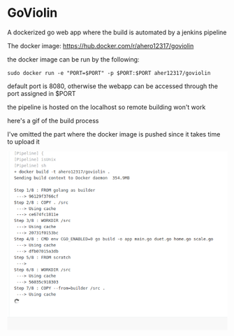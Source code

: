 # GoViolin
A dockerized go web app where the build is automated by a jenkins pipeline

The docker image: https://hub.docker.com/r/ahero12317/goviolin

the docker image can be run by the following:
```
sudo docker run -e "PORT=$PORT" -p $PORT:$PORT aher12317/goviolin
```

default port is 8080, otherwise the webapp can be accessed through the port assigned in $PORT

the pipeline is hosted on the localhost so remote building won't work

here's a gif of the build process

I've omitted the part where the docker image is pushed since it takes time to upload it

![Alt Text](https://github.com/ahero12317/GoViolin/blob/master/Peek%202021-05-26%2000-20.gif)
